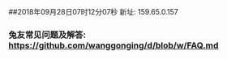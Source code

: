 ##2018年09月28日07时12分07秒 新址: 159.65.0.157
### 兔友常见问题及解答: https://github.com/wanggonging/d/blob/w/FAQ.md
